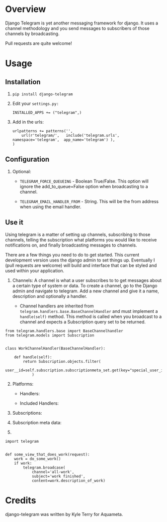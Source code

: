 Overview
========

Django Telegram is yet another messaging framework for django. It uses a channel methodology and you send messages to subscribers of those
channels by broadcasting.

Pull requests are quite welcome!


Usage
=====

## Installation ##

1. `pip install django-telegram`

2. Edit your `settings.py:`

    ```
    INSTALLED_APPS += ("telegram",)
    ```

4. Add in the urls:

    ```
    urlpatterns += patterns('',          
        url(r'telegram/',   include('telegram.urls',  namespace='telegram',  app_name='telegram') ),
    )
    ```

## Configuration ##

1. Optional:

    * `TELEGRAM_FORCE_QUEUEING` - Boolean True/False. This option will ignore the add_to_queue=False option when broadcasting to a channel.

    * `TELEGRAM_EMAIL_HANDLER_FROM` - String. This will be the from address when using the email handler.

## Use it ##

Using telegram is a matter of setting up channels, subscribing to those channels, telling the subscription what platforms you would like to
receive notifications on, and finally broadcasting messages to channels.

There are a few things you need to do to get started. This current development version uses the django admin to set things up. Eventually 
I (pull requests are welcome)  will build and interface that can be styled and used within your application.

1. Channels: A channel is what a user subscribes to to get messages about a certain type of system or data. To create a channel, go to the 
Django admin and navigate to telegram. Add a new channel and give it a name, description and optionally a handler.

    * Channel handlers are inherited 
    from `telegram.handlers.base.BaseChannelHandler` and must implement a `handle(self)` method. This method is called when you broadcast to a channel 
    and expects a Subscription query set to be returned.

```
from telegram.handlers.base import BaseChannelhandler
from telegram.models import Subscription


class WorkChannelHandler(BaseChannelHandler):

    def handle(self):
        return Subscription.objects.filter(
            user__id=self.subscription.subscriptionmeta_set.get(key="special_user_id").value
            )

```

2. Platforms:

    * Handlers:

    * Included Handlers:

3. Subscriptions:

4. Subscription meta data:

5. 

```
import telegram


def some_view_that_does_work(request):
    work = do_some_work()
    if work:
        telegram.broadcase(
            channel='all-work',
            subject='work finished',
            content=work.description_of_work)
```

Credits
=======
django-telegram was written by Kyle Terry for Aquameta.

